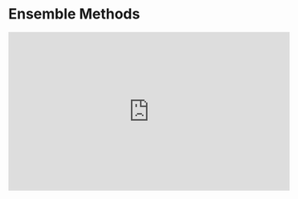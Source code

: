 # Ensemble Methods

<iframe width="560" height="315" src="https://www.youtube.com/embed/QqgjfQFSCus" title="YouTube video player" frameborder="0" allow="accelerometer; autoplay; clipboard-write; encrypted-media; gyroscope; picture-in-picture" allowfullscreen></iframe>